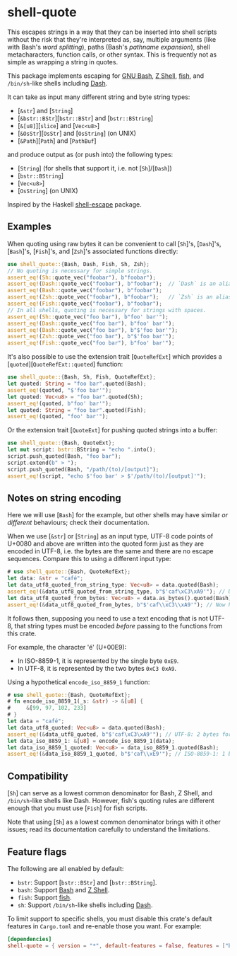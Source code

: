 # shell-quote

This escapes strings in a way that they can be inserted into shell scripts
without the risk that they're interpreted as, say, multiple arguments (like with
Bash's _word splitting_), paths (Bash's _pathname expansion_), shell
metacharacters, function calls, or other syntax. This is frequently not as
simple as wrapping a string in quotes.

This package implements escaping for [GNU Bash][gnu-bash], [Z Shell][z-shell],
[fish][], and `/bin/sh`-like shells including [Dash][dash].

[dash]: https://en.wikipedia.org/wiki/Almquist_shell#dash
[gnu-bash]: https://www.gnu.org/software/bash/
[z-shell]: https://zsh.sourceforge.io/
[fish]: https://fishshell.com/

It can take as input many different string and byte string types:

- [`&str`] and [`String`]
- [`&bstr::BStr`][`bstr::BStr`] and [`bstr::BString`]
- [`&[u8]`][`slice`] and [`Vec<u8>`]
- [`&OsStr`][`OsStr`] and [`OsString`] (on UNIX)
- [`&Path`][`Path`] and [`PathBuf`]

and produce output as (or push into) the following types:

- [`String`] (for shells that support it, i.e. not [`Sh`]/[`Dash`])
- [`bstr::BString`]
- [`Vec<u8>`]
- [`OsString`] (on UNIX)

Inspired by the Haskell [shell-escape][] package.

[shell-escape]: https://github.com/solidsnack/shell-escape

## Examples

When quoting using raw bytes it can be convenient to call [`Sh`]'s, [`Dash`]'s,
[`Bash`]'s, [`Fish`]'s, and [`Zsh`]'s associated functions directly:

```rust
use shell_quote::{Bash, Dash, Fish, Sh, Zsh};
// No quoting is necessary for simple strings.
assert_eq!(Sh::quote_vec("foobar"), b"foobar");
assert_eq!(Dash::quote_vec("foobar"), b"foobar");  // `Dash` is an alias for `Sh`
assert_eq!(Bash::quote_vec("foobar"), b"foobar");
assert_eq!(Zsh::quote_vec("foobar"), b"foobar");   // `Zsh` is an alias for `Bash`
assert_eq!(Fish::quote_vec("foobar"), b"foobar");
// In all shells, quoting is necessary for strings with spaces.
assert_eq!(Sh::quote_vec("foo bar"), b"foo' bar'");
assert_eq!(Dash::quote_vec("foo bar"), b"foo' bar'");
assert_eq!(Bash::quote_vec("foo bar"), b"$'foo bar'");
assert_eq!(Zsh::quote_vec("foo bar"), b"$'foo bar'");
assert_eq!(Fish::quote_vec("foo bar"), b"foo' bar'");
```

It's also possible to use the extension trait [`QuoteRefExt`] which provides a
[`quoted`][`QuoteRefExt::quoted`] function:

```rust
use shell_quote::{Bash, Sh, Fish, QuoteRefExt};
let quoted: String = "foo bar".quoted(Bash);
assert_eq!(quoted, "$'foo bar'");
let quoted: Vec<u8> = "foo bar".quoted(Sh);
assert_eq!(quoted, b"foo' bar'");
let quoted: String = "foo bar".quoted(Fish);
assert_eq!(quoted, "foo' bar'");
```

Or the extension trait [`QuoteExt`] for pushing quoted strings into a buffer:

```rust
use shell_quote::{Bash, QuoteExt};
let mut script: bstr::BString = "echo ".into();
script.push_quoted(Bash, "foo bar");
script.extend(b" > ");
script.push_quoted(Bash, "/path/(to)/[output]");
assert_eq!(script, "echo $'foo bar' > $'/path/(to)/[output]'");
```

## Notes on string encoding

<div class="warning">

Here we will use [`Bash`] for the example, but other shells may have similar _or
different_ behaviours; check their documentation.

</div>

When we use [`&str`] or [`String`] as an input type, UTF-8 code points of U+0080
and above are written into the quoted form just as they are encoded in UTF-8,
i.e. the bytes are the same and there are no escape sequences. Compare this to
using a different input type:

```rust
# use shell_quote::{Bash, QuoteRefExt};
let data: &str = "café";
let data_utf8_quoted_from_string_type: Vec<u8> = data.quoted(Bash);
assert_eq!(&data_utf8_quoted_from_string_type, b"$'caf\xC3\xA9'"); // UTF-8, verbatim.
let data_utf8_quoted_from_bytes: Vec<u8> = data.as_bytes().quoted(Bash);
assert_eq!(&data_utf8_quoted_from_bytes, b"$'caf\\xC3\\xA9'"); // Now hex escaped!
```

It follows then, supposing you need to use a text encoding that is not UTF-8,
that string types must be encoded _before_ passing to the functions from this
crate.

For example, the character 'é' (U+00E9):

- In ISO-8859-1, it is represented by the single byte `0xE9`.
- In UTF-8, it is represented by the two bytes `0xC3 0xA9`.

Using a hypothetical `encode_iso_8859_1` function:

```rust
# use shell_quote::{Bash, QuoteRefExt};
# fn encode_iso_8859_1(_s: &str) -> &[u8] {
#     &[99, 97, 102, 233]
# }
let data = "café";
let data_utf8_quoted: Vec<u8> = data.quoted(Bash);
assert_eq!(&data_utf8_quoted, b"$'caf\xC3\xA9'"); // UTF-8: 2 bytes for é.
let data_iso_8859_1: &[u8] = encode_iso_8859_1(data);
let data_iso_8859_1_quoted: Vec<u8> = data_iso_8859_1.quoted(Bash);
assert_eq!(&data_iso_8859_1_quoted, b"$'caf\\xE9'"); // ISO-8859-1: 1 byte, hex escaped.
```

## Compatibility

[`Sh`] can serve as a lowest common denominator for Bash, Z Shell, and
`/bin/sh`-like shells like Dash. However, fish's quoting rules are different
enough that you must use [`Fish`] for fish scripts.

Note that using [`Sh`] as a lowest common denominator brings with it other
issues; read its documentation carefully to understand the limitations.

## Feature flags

The following are all enabled by default:

- `bstr`: Support [`bstr::BStr`] and [`bstr::BString`].
- `bash`: Support [Bash][gnu-bash] and [Z Shell][z-shell].
- `fish`: Support [fish][].
- `sh`: Support `/bin/sh`-like shells including [Dash][dash].

To limit support to specific shells, you must disable this crate's default
features in `Cargo.toml` and re-enable those you want. For example:

```toml
[dependencies]
shell-quote = { version = "*", default-features = false, features = ["bash"] }
```

